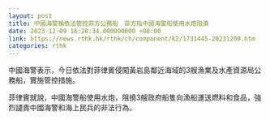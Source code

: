 ```yaml
---
layout: post
title: 中國海警稱依法管控菲方公務船　菲方指中國海警船使用水炮阻撓
date: 2023-12-09 16:28:34.000000000 +08:00
link: https://news.rthk.hk/rthk/ch/component/k2/1731445-20231209.htm
categories: rthk
---
```


中國海警表示，今日依法對菲律賓侵闖黃岩島鄰近海域的3艘漁業及水產資源局公務船，實施管控措施。

菲律賓就說，中國海警船使用水炮，阻撓3艘政府船隻向漁船運送燃料和食品，強烈譴責中國海警和海上民兵的非法行為。
